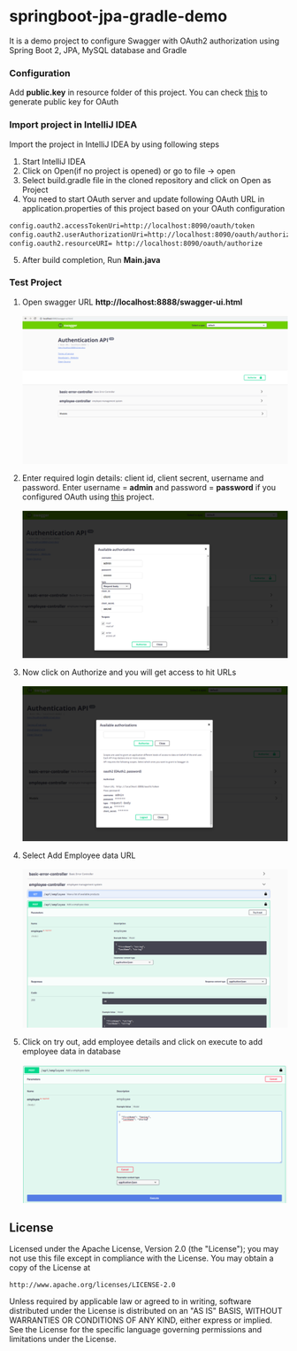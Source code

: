 # springboot-jpa-gradle-demo

It is a demo project to configure Swagger with OAuth2 authorization using Spring Boot 2, JPA, MySQL database and Gradle

### Configuration
Add **public.key** in resource folder of this project. You can check [this](https://github.com/snj07/spring-oauth-jpa-demo) to generate public key for OAuth

    
### Import project in IntelliJ IDEA

Import the project in IntelliJ IDEA by using following steps
1.  Start IntelliJ IDEA 
2.  Click on Open(if no project is opened) or go to file -> open
3.  Select build.gradle file in the cloned repository and click on Open as Project
4.  You need to start OAuth server and update following OAuth URL in application.properties of this project based on your OAuth configuration
```
config.oauth2.accessTokenUri=http://localhost:8090/oauth/token
config.oauth2.userAuthorizationUri=http://localhost:8090/oauth/authorize
config.oauth2.resourceURI= http://localhost:8090/oauth/authorize
```
5.  After build completion, Run **Main.java**

    
### Test Project
1. Open swagger URL **http://localhost:8888/swagger-ui.html** <br/><br/>
![picture alt](https://github.com/snj07/springboot-jpa-gradle-demo/blob/master/images/swagger1.png "Swagger URL")

2. Enter required login details: client id, client secrent, username and password. Enter username = **admin** and password = **password** if you configured OAuth using [this](https://github.com/snj07/spring-oauth-jpa-demo) project.<br/><br/>
![picture alt](https://github.com/snj07/springboot-jpa-gradle-demo/blob/master/images/swagger2.png "Swagger")

3. Now click on Authorize and you will get access to hit URLs <br/><br/>
![picture alt](https://github.com/snj07/springboot-jpa-gradle-demo/blob/master/images/swagger3.png "Swagger")

4. Select Add Employee data URL <br/><br/>
![picture alt](https://github.com/snj07/springboot-jpa-gradle-demo/blob/master/images/swagger4.png "Swagger")

5. Click on try out, add employee details and click on execute to add employee data in database<br/><br/>
![picture alt](https://github.com/snj07/springboot-jpa-gradle-demo/blob/master/images/swagger5.png "Swagger")

## License

Licensed under the Apache License, Version 2.0 (the "License");
you may not use this file except in compliance with the License.
You may obtain a copy of the License at

    http://www.apache.org/licenses/LICENSE-2.0

Unless required by applicable law or agreed to in writing, software
distributed under the License is distributed on an "AS IS" BASIS,
WITHOUT WARRANTIES OR CONDITIONS OF ANY KIND, either express or implied.
See the License for the specific language governing permissions and
limitations under the License.
